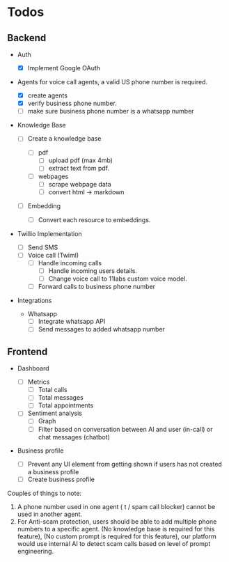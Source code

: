 # Todos

## Backend

- Auth

  - [x] Implement Google OAuth

- Agents
  for voice call agents, a valid US phone number is required.

  - [x] create agents
  - [x] verify business phone number.
  - [ ] make sure business phone number is a whatsapp number

- Knowledge Base

  - [ ] Create a knowledge base

    - [ ] pdf
      - [ ] upload pdf (max 4mb)
      - [ ] extract text from pdf.
    - [ ] webpages
      - [ ] scrape webpage data
      - [ ] convert html -> markdown

  - [ ] Embedding
    - [ ] Convert each resource to embeddings.

- Twillio Implementation

  - [ ] Send SMS
  - [ ] Voice call (Twiml)
    - [ ] Handle incoming calls
      - [ ] Handle incoming users details.
      - [ ] Change voice call to 11labs custom voice model.
    - [ ] Forward calls to business phone number

- Integrations

  - Whatsapp
    - [ ] Integrate whatsapp API
    - [ ] Send messages to added whatsapp number

## Frontend

- Dashboard

  - [ ] Metrics
    - [ ] Total calls
    - [ ] Total messages
    - [ ] Total appointments
  - [ ] Sentiment analysis
    - [ ] Graph
    - [ ] Filter based on conversation between AI and user (in-call) or chat messages (chatbot)

- Business profile
  - [ ] Prevent any UI element from getting shown if users has not created a business profile
  - [ ] Create business profile

Couples of things to note:

1. A phone number used in one agent ( t / spam call blocker) cannot be used in another agent.
2. For Anti-scam protection, users should be able to add multiple phone numbers to a specific agent. (No knowledge base is required for this feature), (No custom prompt is required for this feature), our platform would use internal AI to detect scam calls based on level of prompt engineering.
